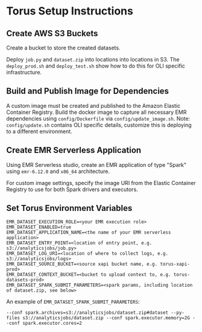 # Torus Setup Instructions

## Create AWS S3 Buckets

Create a bucket to store the created datasets.  

Deploy `job.py` and `dataset.zip` into locations into locations in S3.  The `deploy_prod.sh` and `deploy_test.sh` show how to do this for OLI specific infrastructure.

## Build and Publish Image for Dependencies

A custom image must be created and published to the Amazon Elastic Container Registry. 
Build the docker image to capture all necessary EMR dependencies using `config/Dockerfile` via `config/update_image.sh`.  Note: `config/update.sh` contains OLI specific details, customize this is deploying to a different environment.
 

## Create EMR Serverless Application

Using EMR Serverless studio, create an EMR application of type "Spark" using `emr-6.12.0` and `x86_64` architecture. 

For custom image settings, specify the image URI from the Elastic Container Registry to use
for both Spark drivers and executors.  

## Set Torus Environment Variables

```
EMR_DATASET_EXECUTION_ROLE=<your EMR execution role>
EMR_DATASET_ENABLED=true
EMR_DATASET_APPLICATION_NAME=<the name of your EMR serverless application>
EMR_DATASET_ENTRY_POINT=<location of entry point, e.g. s3://analyticsjobs/job.py>
EMR_DATASET_LOG_URI=<location of where to collect logs, e.g. s3://analyticsjobs/logs>
EMR_DATASET_SOURCE_BUCKET=<source xapi bucket name, e.g. torus-xapi-prod>
EMR_DATASET_CONTEXT_BUCKET=<bucket to upload context to, e.g. torus-datasets-prod>
EMR_DATASET_SPARK_SUBMIT_PARAMETERS=<spark params, including location of dataset.zip, see below>
```

An example of `EMR_DATASET_SPARK_SUBMIT_PARAMETERS`:

```
--conf spark.archives=s3://analyticsjobs/dataset.zip#dataset --py-files s3://analyticsjobs/dataset.zip --conf spark.executor.memory=2G --conf spark.executor.cores=2
```